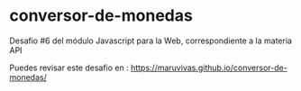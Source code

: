 # conversor-de-monedas
Desafio #6 del módulo Javascript para la Web, correspondiente a la materia API

Puedes revisar este desafio en : https://maruvivas.github.io/conversor-de-monedas/
